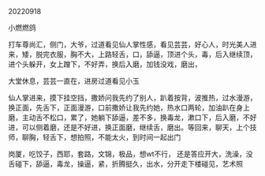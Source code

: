 20220918 

小燃燃鸽

打车尊尚汇，侧门，大爷，过道看见仙人掌性感，看见芸芸，好心人，时光美人进来，矮，脱完衣服，胸不大，上路轻舌，口，舔逼，顶进个头，毒，后入继续顶，进个头躲开，女上蹭下，不好弄，换后入磨，加钱没戏，磨出，

大堂休息，芸芸一直在，进房过道看见小玉

仙人掌进来，摸下挂空挡，撒娇问我先约了别人，趴着按背，波推热，过水漫游，换正面，先舌下，正面漫游，口前撒娇让我先约她，热水口两轮，加油趴在身上磨，主动舌不松口，累了，她躺下舔逼，差不多，换毒龙，漱口下，后入磨，不好进，可以侧着磨，还是不好进，换正面磨，继续舌，磨出。等回来，聊天，上个技师，聊胸，轻舌下，想拍照，不能太火，到时间一起出门

岗厦，吃饺子，西耶，套路，文锦，极品，想wt不行， 还是答应开大，洗澡，没舌碰下，舔逼，毒龙，操逼，紧，折腾挺久，出水，分开走下楼碰见，艺术照
